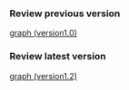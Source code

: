 ### Review previous version

[graph (version1.0)](https://shomozon.github.io/jar)

### Review latest version

[graph (version1.2)](https://shomozon.github.io/jar)
